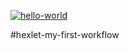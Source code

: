 [![hello-world](https://github.com/OlegGolubev74/hexlet-my-first-workflow/actions/workflows/hello-world.yml/badge.svg)](https://github.com/OlegGolubev74/hexlet-my-first-workflow/actions/workflows/hello-world.yml)

#hexlet-my-first-workflow